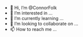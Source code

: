 - 👋 Hi, I’m @ConnorFolk
- 👀 I’m interested in ...
- 🌱 I’m currently learning ...
- 💞️ I’m looking to collaborate on ...
- 📫 How to reach me ...

<!---
ConnorFolk/ConnorFolk is a ✨ special ✨ repository because its `README.md` (this file) appears on your GitHub profile.
You can click the Preview link to take a look at your changes.
--->
